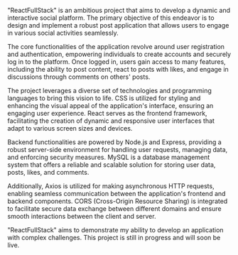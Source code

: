 
"ReactFullStack" is an ambitious project that aims to develop a dynamic and interactive social platform. 
The primary objective of this endeavor is to design and implement a robust post application that allows users to engage in various social activities seamlessly.

The core functionalities of the application revolve around user registration and authentication, empowering individuals to create accounts and securely log in to the platform. 
Once logged in, users gain access to many features, including the ability to post content, react to posts with likes, and engage in discussions through comments on others' posts.

The project leverages a diverse set of technologies and programming languages to bring this vision to life. 
CSS is utilized for styling and enhancing the visual appeal of the application's interface, ensuring an engaging user experience. 
React serves as the frontend framework, facilitating the creation of dynamic and responsive user interfaces that adapt to various screen sizes and devices.

Backend functionalities are powered by Node.js and Express, providing a robust server-side environment for handling user requests, managing data, and enforcing security measures. 
MySQL is a database management system that offers a reliable and scalable solution for storing user data, posts, likes, and comments.

Additionally, Axios is utilized for making asynchronous HTTP requests, enabling seamless communication between the application's frontend and backend components. 
CORS (Cross-Origin Resource Sharing) is integrated to facilitate secure data exchange between different domains and ensure smooth interactions between the client and server.

"ReactFullStack" aims to demonstrate my ability to develop an application with complex challenges.
This project is still in progress and will soon be live.
